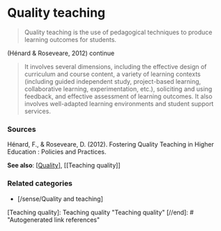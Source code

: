 # Quality teaching

> Quality teaching is the use of pedagogical techniques to produce learning outcomes for students. 

(Hénard & Roseveare, 2012) continue

> It involves several dimensions, including the effective design of curriculum and course content, a variety of learning contexts (including guided independent study, project-based learning, collaborative learning, experimentation, etc.), soliciting and using feedback, and effective assessment of learning outcomes. It also involves well-adapted learning environments and student support services. 

### Sources

Hénard, F., & Roseveare, D. (2012). Fostering Quality Teaching in Higher Education : Policies and Practices.

**See also**:  [[Quality]], [[Teaching quality]]

### Related categories

- [/sense/Quality and teaching]

[//begin]: # "Autogenerated link references for markdown compatibility"
[Quality]: Quality "Quality"
[Teaching quality]: Teaching quality "Teaching quality"
[//end]: # "Autogenerated link references"